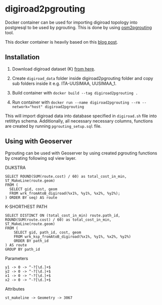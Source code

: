 # digiroad2pgrouting

Docker container can be used for importing digiroad topology into postgresql to be used by pgrouting. This is done by using [osm2pgrouting](https://github.com/pgRouting/osm2pgrouting) tool.

This docker container is heavily based on this [blog post](https://www.paikkatietomies.fi/pgrouting_miehen_tiella_pitaa/).

## Installation

1. Download digiroad dataset (K) [from here](https://aineistot.vayla.fi/digiroad/latest/).

2. Create `digiroad_data` folder inside digiroad2pgrouting folder and copy sub folders inside it e.g. ITA-UUSIMAA, UUSIMAA_1.

3. Build container with `docker build --tag digiroad2pgrouting .`

4. Run container with `docker run --name digiroad2pgrouting --rm --network="host" digiroad2pgrouting`

This will import digiroad data into database specified in `digiroad.sh` file into retititys schema. Additionally, all necessary necessary columns, functions are created by running `pgrouting_setup.sql` file.

## Using with Geoserver

Pgrouting can be used with Geoserver by using created pgrouting functions by creating following sql view layer.

DIJKSTRA

```
SELECT ROUND(SUM(route.cost) / 60) as total_cost_in_min, ST_MakeLine(route.geom)
FROM (
  SELECT gid, cost, geom
  FROM wrk_fromAtoB_digiroad(%x1%, %y1%, %x2%, %y2%);
) ORDER BY seq) AS route
```

K-SHORTHEST PATH

```
SELECT DISTINCT ON (total_cost_in_min) route.path_id, ROUND(SUM(route.cost) / 60) as total_cost_in_min, ST_MakeLine(route.geom)
FROM (
	SELECT gid, path_id, cost, geom
	FROM wrk_ksp_fromAtoB_digiroad(%x1%, %y1%, %x2%, %y2%)
	ORDER BY path_id
) AS route
GROUP BY path_id
```

Parameters

```
y1 -> 0 -> ^-?[\d.]+$
y2 -> 0 -> ^-?[\d.]+$
x1 -> 0 -> ^-?[\d.]+$
x2 -> 0 -> ^-?[\d.]+$
```

Attributes

`st_makeline -> Geometry -> 3067`
